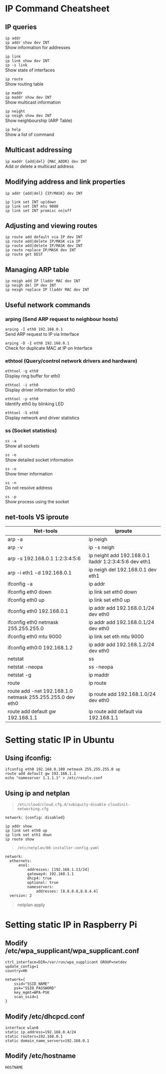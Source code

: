 # IP Command Cheatsheet

## IP queries
`ip addr`  
`ip addr show dev INT`  
Show information for addresses

`ip link`  
`ip link show dev INT`  
`ip -s link`  
Show state of interfaces

`ip route`  
Show routing table

`ip maddr`  
`ip maddr show dev INT`  
Show multicast information

`ip neight`  
`ip neigh show dev INT`  
Show neighbourship (ARP Table)

`ip help`  
Show a list of command

## Multicast addressing
`ip maddr {add|del} {MAC_ADDR} dev INT`  
Add or delete a multicast address

## Modifying address and link properties
`ip addr {add|del} {IP/MASK} dev INT`  

`ip link set INT up|down`  
`ip link set INT mtu 9000`  
`ip link set INT promisc on|off`  

## Adjusting and viewing routes

`ip route add default via IP dev INT`  
`ip route add|delete IP/MASK via IP`  
`ip route add|delete IP/MASK dev INT`  
`ip route replace IP/MASK dev INT`  
`ip route get DEST`  

## Managing ARP table

`ip neigh add IP lladdr MAC dev INT`  
`ip neigh del IP dev INT`  
`ip neigh replace IP lladdr MAC dev INT`  

## Useful network commands

### arping (Send ARP request to neighbour hosts)
`arping -I eth0 192.168.0.1`  
Send ARP request to IP via Interface

`arping -D -I eth0 192.168.0.1`  
Check for duplicate MAC at IP on Interface

### ethtool (Query/control network drivers and hardware)
`ethtool -g eth0`  
Display ring buffer for eth0

`ethtool -i eth0`  
Display driver information for eth0

`ethtool -p eth0`  
Identify eth0 by blinking LED

`ethtool -S eth0`  
Display network and driver statistics


### ss (Socket statistics)
`ss -a`  
Show all sockets

`ss -e`  
Show detailed socket information

`ss -o`  
Show timer information

`ss -n`  
Do not resolve address

`ss -p`  
Show process using the socket

## net-tools VS iproute
|Net-tools                                                  |iproute                                                |
|-----------------------------------------------------------|-------------------------------------------------------|
|arp -a                                                     |ip neigh                                               |
|arp -v                                                     |ip -s neigh                                            |
|arp -s 192.168.0.1 1:2:3:4:5:6                             |ip neight add 192.168.0.1 lladdr 1:2:3:4:5:6 dev eth1  |
|arp -i eth1 -d 192.168.0.1                                 |ip neigh del 192.168.0.1 dev eth1                      |
|ifconfig -a                                                |ip addr                                                |
|ifconfig eth0 down                                         |ip link set eth0 down                                  |
|ifconfig eth0 up                                           |ip link set eth0 up                                    |
|ifconfig eth0 192.168.0.1                                  |ip addr add 192.168.0.1/24 dev eth0                    |
|ifconfig eth0 netmask 255.255.255.0                        |ip addr add 192.168.0.1/24 dev eth0                    |
|ifconfig eth0 mtu 9000                                     |ip link set eth mtu 9000                               |
|ifconfig eth0:0 192.168.1.2                                |ip addr add 192.168.1.2/24 dev eth0                    |
|netstat                                                    |ss                                                     |
|netstat -neopa                                             |ss -neopa                                              |
|netstat -g                                                 |ip maddr                                               |
|route                                                      |ip route                                               |
|route add -net 192.168.1.0 netmask 255.255.255.0 dev eth0  |ip route add 192.168.1.0/24 dev eth0                   |
|route add default gw 192.168.1.1                           |ip route add default via 192.168.1.1                   |

# Setting static IP in Ubuntu

## Using ifconfig:
```
ifconfig eth0 192.168.0.100 netmask 255.255.255.0 up
route add default gw 192.168.1.1
echo "nameserver 1.1.1.1" > /etc/resolv.conf
```

## Using ip and netplan
> `/etc/cloud/cloud.cfg.d/subiquity-disable-cloudinit-networking.cfg`
```
network: {config: disabled}
```

```
ip addr show
ip link set eth0 up
ip link set eth1 down
ip route show
```

> `/etc/netplan/00-installer-config.yaml`
```
network:
  ethernets:
      eno1:
          addresses: [192.168.1.13/24]
          gateway4: 192.168.1.1
          dhcp4: true
          optional: true
          nameservers:
              addresses: [8.8.8.8,8.8.4.4]
  version: 2
```

> netplan apply

# Setting static IP in Raspberry Pi

## Modify /etc/wpa_supplicant/wpa_supplicant.conf
```
ctrl_interface=DIR=/var/run/wpa_supplicant GROUP=netdev
update_config=1
country=HK

network={
    ssid="SSID_NAME"
    psk="SSID_PASSWORD"
    key_mgmt=WPA-PSK
    scan_ssid=1
}
```

## Modify /etc/dhcpcd.conf
```
interface wlan0
static ip_address=192.168.0.4/24
static routers=192.168.0.1
static domain_name_servers=192.168.0.1
```

## Modify /etc/hostname
```
HOSTNAME
```
